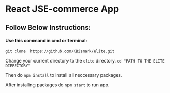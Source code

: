 # React JSE-commerce App

## Follow Below Instructions:

#### Use this command in cmd or terminal:
`git clone  https://github.com/KBismark/elite.git` 

Change your current directory to the `elite` directory. `cd "PATH TO THE ELITE DIERECTORY"`

Then do `npm install` to install all neccessary packages.

After installing packages do `npm start` to run app.

